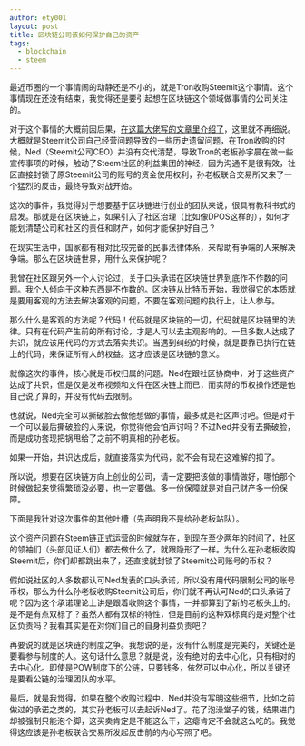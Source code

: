 ```yaml
---
author: ety001
layout: post
title: 区块链公司该如何保护自己的资产
tags:
  - blockchain
  - steem
---
```


最近币圈的一个事情闹的动静还是不小的，就是Tron收购Steemit这个事情。这个事情现在还没有结束，我觉得还是要引起想在区块链这个领域做事情的公司关注的。

对于这个事情的大概前因后果，[在这篇大佬写的文章里介绍了](https://steemit.com/cn/@oflyhigh/steem-a9c7ff5100 "在这篇大佬写的文章里介绍了")，这里就不再细说。大概就是Steemit公司自己经营问题导致的一些历史遗留问题，在Tron收购的时候，Ned（Steemit公司CEO）并没有交代清楚，导致Tron的老板孙宇晨在做一些宣传事项的时候，触动了Steem社区的利益集团的神经，因为沟通不是很有效，社区直接封锁了原Steemit公司的账号的资金使用权利，孙老板联合交易所又来了一个猛烈的反击，最终导致对战开始。

这次的事件，我觉得对于想要基于区块链进行创业的团队来说，很具有教科书式的启发。那就是在区块链上，如果引入了社区治理（比如像DPOS这样的），如何才能划清楚公司和社区的责任和财产，如何才能保护好自己？

在现实生活中，国家都有相对比较完备的民事法律体系，来帮助有争端的人来解决争端。那么在区块链世界，用什么来保护呢？

我曾在社区跟另外一个人讨论过，关于口头承诺在区块链世界到底作不作数的问题。我个人倾向于这种东西是不作数的。区块链从比特币开始，我觉得它的本质就是要用客观的方法去解决客观的问题，不要在客观问题的执行上，让人参与。

那么什么是客观的方法呢？代码！代码就是区块链的一切，代码就是区块链里的法律。只有在代码产生前的所有讨论，才是人可以去主观影响的。一旦多数人达成了共识，就应该用代码的方式去落实共识。当遇到纠纷的时候，就是要靠已执行在链上的代码，来保证所有人的权益。这才应该是区块链的意义。

就像这次的事件，核心就是币权归属的问题。Ned在跟社区协商中，对于这些资产达成了共识，但是仅是发布视频和文件在区块链上而已，而实际的币权操作还是他自己说了算的，并没有代码去限制。

也就说，Ned完全可以撕破脸去做他想做的事情，最多就是社区声讨吧。但是对于一个可以最后撕破脸的人来说，你觉得他会怕声讨吗？不过Ned并没有去撕破脸，而是成功套现把锅甩给了之前不明真相的孙老板。

如果一开始，共识达成后，就直接落实为代码，就不会有现在这难解的扣了。

所以说，想要在区块链方向上创业的公司，请一定要把该做的事情做好，哪怕那个时候做起来觉得繁琐没必要，也一定要做。多一份保障就是对自己财产多一份保障。

下面是我针对这次事件的其他吐槽（先声明我不是给孙老板站队）。

这个资产问题在Steem链正式运营的时候就存在，到现在至少两年的时间了，社区的领袖们（头部见证人们）都去做什么了，就跟隐形了一样。为什么在孙老板收购Steemit后，你们却都跳出来了，还直接就封锁了Steemit公司账号的币权？

假如说社区的人多数都认可Ned发表的口头承诺，所以没有用代码限制公司的账号币权，那么为什么孙老板收购Steemit公司后，你们就不再认可Ned的口头承诺了呢？因为这个承诺理论上讲是跟着收购这个事情，一并都算到了新的老板头上的。是不是有点双标了？虽然人都有双标的特性，但是目前的这种双标真的是对整个社区负责吗？我看其实是在对你们自己的自身利益负责吧？

再要说的就是区块链的制度之争。我想说的是，没有什么制度是完美的，关键还是要看参与制度的人。这句话什么意思？就是说，没有绝对的去中心化，只有相对的去中心化。即使是POW制度下的公链，只要钱多，依然可以中心化，所以关键还是要看公链的治理团队的水平。

最后，就是我觉得，如果在整个收购过程中，Ned并没有写明这些细节，比如之前做过的承诺之类的，其实孙老板可以去起诉Ned了。花了泡澡堂子的钱，结果进门却被强制只能泡个脚，这买卖肯定是不能这么干，这瘪肯定不会就这么吃的。我觉得这应该是孙老板联合交易所发起反击前的内心写照了吧。
